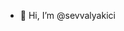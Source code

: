 - 👋 Hi, I’m @sevvalyakici


<!---
sevvalyakici/sevvalyakici is a ✨ special ✨ repository because its `README.md` (this file) appears on your GitHub profile.
You can click the Preview link to take a look at your changes.
--->
